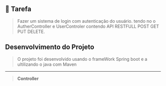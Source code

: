 ## 📌 Tarefa

> Fazer um sistema de login com autenticação do usuário. tendo no o AutherController e UserControler contendo 
API RESTFULL POST GET PUT DELETE. 


## Desenvolvimento do Projeto
> O projeto foi desenvolvido usando o frameWork Spring boot e a ultilizando o java com Maven
---
> <strong>Controller</strong>